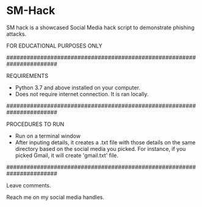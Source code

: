 # SM-Hack
SM hack is a showcased Social Media hack script to demonstrate phishing attacks.

FOR EDUCATIONAL PURPOSES ONLY

#######################################################################

REQUIREMENTS
- Python 3.7 and above installed on your computer.
- Does not require internet connection. It is ran locally.

#######################################################################

PROCEDURES TO RUN
- Run on a terminal window
- After inputing details, it creates a .txt file with those details on the same directory based on the social media you picked.
For instance, if you picked Gmail, it will create 'gmail.txt' file.

#######################################################################

Leave comments.

Reach me on my social media handles.
